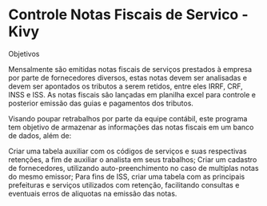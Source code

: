 # Controle Notas Fiscais de Servico - Kivy

Objetivos

Mensalmente são emitidas notas fiscais de serviços prestados à empresa por parte de fornecedores diversos, estas notas devem ser analisadas e devem ser apontados os tributos a serem retidos, entre eles IRRF, CRF, INSS e ISS. As notas fiscais são lançadas em planilha excel para controle e posterior emissão das guias e pagamentos dos tributos.

Visando poupar retrabalhos por parte da equipe contábil, este programa tem objetivo de armazenar as informações das notas fiscais em um banco de dados, além de:

Criar uma tabela auxiliar com os códigos de serviços e suas respectivas retenções, a fim de auxiliar o analista em seus trabalhos;
Criar um cadastro de fornecedores, utilizando auto-preenchimento no caso de multiplas notas do mesmo emissor;
Para fins de ISS, criar uma tabela com as principais prefeituras e serviços utilizados com retenção, facilitando consultas e eventuais erros de aliquotas na emissão das notas.
